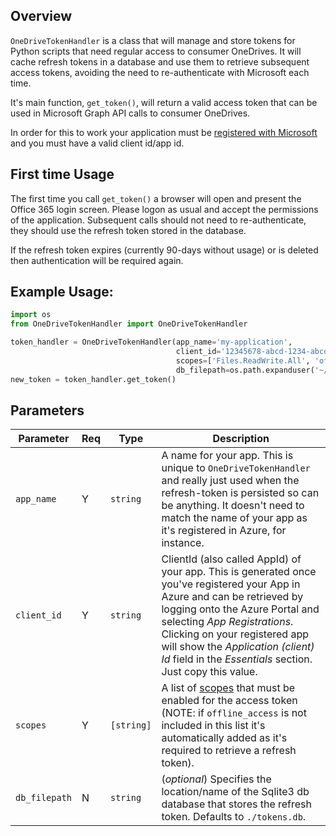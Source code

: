 ## Overview

`OneDriveTokenHandler` is a class that will manage and store tokens for Python scripts that need regular access to consumer OneDrives. It will cache refresh tokens in a database and use them to retrieve subsequent access tokens, avoiding the need to re-authenticate with Microsoft each time.

It's main function, `get_token()`, will return a valid access token that can be used in Microsoft Graph API calls to consumer OneDrives.

In order for this to work your application must be [registered with Microsoft](https://learn.microsoft.com/en-us/entra/identity-platform/quickstart-register-app) and you must have a valid client id/app id.

## First time Usage

The first time you call `get_token()` a browser will open and present the Office 365 login screen. Please logon as usual and accept the permissions of the application. Subsequent calls should not need to re-authenticate, they should use the refresh token stored in the database.

If the refresh token expires (currently 90-days without usage) or is deleted then authentication will be required again.

## Example Usage:

```python
import os
from OneDriveTokenHandler import OneDriveTokenHandler

token_handler = OneDriveTokenHandler(app_name='my-application', 
                                     client_id='12345678-abcd-1234-abcd-12345678', 
                                     scopes=['Files.ReadWrite.All', 'offline_access'], 
                                     db_filepath=os.path.expanduser('~/.local/share/my-application/settings_db')
new_token = token_handler.get_token()
```


## Parameters

| Parameter     | Req | Type     | Description                                                                                                                                                                                                                                                                                                                    |
|---------------|-----|----------|--------------------------------------------------------------------------------------------------------------------------------------------------------------------------------------------------------------------------------------------------------------------------------------------------------------------------------|
| `app_name`    | Y   | `string` | A name for your app. This is unique to `OneDriveTokenHandler` and really just used when the refresh-token is persisted so can be anything. It doesn't need to match the name of your app as it's registered in Azure, for instance.                                                                                      |
| `client_id`   | Y   | `string` | ClientId (also called AppId) of your app. This is generated once you've registered your App in Azure and can be retrieved by logging onto the Azure Portal and selecting *App Registrations*. Clicking on your registered app will show the *Application (client) Id* field in the *Essentials* section. Just copy this value. |
| `scopes`   | Y   | `[string]` | A list of [scopes](https://learn.microsoft.com/en-us/onedrive/developer/rest-api/concepts/permissions_reference?view=odsp-graph-online) that must be enabled for the access token (NOTE: if `offline_access` is not included in this list it's automatically added as it's required to retrieve a refresh token).                                                   |
| `db_filepath` | N   | `string` | (*optional*) Specifies the location/name of the Sqlite3 db database that stores the refresh token. Defaults to `./tokens.db`.                                                                                                                                                                                                   |                                                                                                                                                                   |

